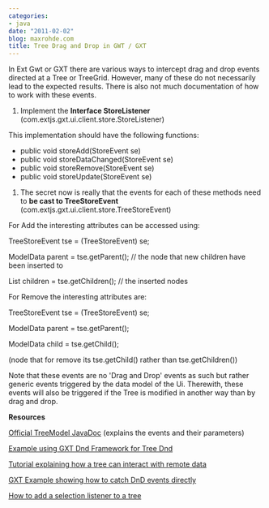 ```yaml
---
categories:
- java
date: "2011-02-02"
blog: maxrohde.com
title: Tree Drag and Drop in GWT / GXT
---
```


In Ext Gwt or GXT there are various ways to intercept drag and drop events directed at a Tree or TreeGrid. However, many of these do not necessarily lead to the expected results. There is also not much documentation of how to work with these events.

1. Implement the **Interface StoreListener<ModelData>** (com.extjs.gxt.ui.client.store.StoreListener)

This implementation should have the following functions:

- public void storeAdd(StoreEvent<ModelData> se)
- public void storeDataChanged(StoreEvent<ModelData> se)
- public void storeRemove(StoreEvent<ModelData> se)
- public void storeUpdate(StoreEvent<ModelData> se)

1. The secret now is really that the events for each of these methods need to **be cast to TreeStoreEvent** (com.extjs.gxt.ui.client.store.TreeStoreEvent)

For Add the interesting attributes can be accessed using:

TreeStoreEvent<ModelData> tse = (TreeStoreEvent<ModelData>) se;

ModelData parent = tse.getParent(); // the node that new children have been inserted to

List<ModelData> children = tse.getChildren(); // the inserted nodes

For Remove the interesting attributes are:

TreeStoreEvent<ModelData> tse = (TreeStoreEvent<ModelData>) se;

ModelData parent = tse.getParent();

ModelData child = tse.getChild();

(node that for remove its tse.getChild() rather than tse.getChildren())

Note that these events are no 'Drag and Drop' events as such but rather generic events triggered by the data model of the Ui. Therewith, these events will also be triggered if the Tree is modified in another way than by drag and drop.

**Resources**

[Official TreeModel JavaDoc](http://dev.sencha.com/deploy/gxtdocs/com/extjs/gxt/ui/client/data/TreeModel.html) (explains the events and their parameters)

[Example using GXT Dnd Framework for Tree Dnd](http://zawoad.blogspot.com/2010/08/working-with-dnd-framework-of-ext-gwt.html)

[Tutorial explaining how a tree can interact with remote data](http://www.sencha.com/helpcenter/index.jsp?topic=/com.extjs.gxt.help/html/tutorials/remotetreetable.html)

[GXT Example showing how to catch DnD events directly](http://www.sencha.com/examples/explorer.html)

[How to add a selection listener to a tree](http://www.sencha.com/forum/showthread.php?70681-Tree-How-to-add-a-selection-change-event-listener)